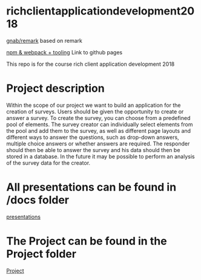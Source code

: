 # richclientapplicationdevelopment2018
[gnab/remark](https://github.com/gnab/remark) based on remark

[npm & webpack + tooling](https://sl4d1c.github.io/richclientapplicationdevelopment2018/) Link to github pages

This repo is for the course rich client application development 2018

# Project description
Within the scope of our project we want to build an application for the creation of surveys. Users
should be given the opportunity to create or answer a survey. To create the survey, you can choose
from a predefined pool of elements. The survey creator can individually select elements from the pool
and add them to the survey, as well as different page layouts and different ways to answer the questions,
such as drop-down answers, multiple choice answers or whether answers are required. The responder
should then be able to answer the survey and his data should then be stored in a database. In the future
it may be possible to perform an analysis of the survey data for the creator.

# All presentations can be found in /docs folder
[presentations](https://github.com/sl4d1c/richclientapplicationdevelopment2018/tree/master/docs)


# The Project can be found in the Project folder
[Project](https://github.com/sl4d1c/richclientapplicationdevelopment2018/tree/master/Project)

